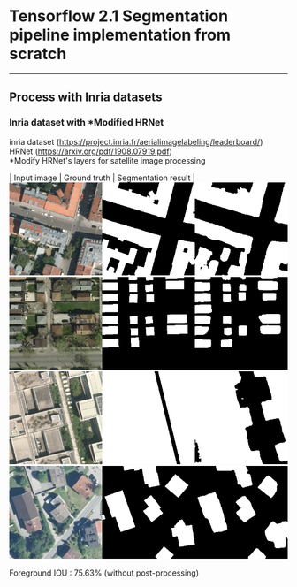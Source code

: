 # Tensorflow 2.1 Segmentation pipeline implementation from scratch


---   

## Process with Inria datasets
### Inria dataset with *Modified HRNet  
inria dataset (https://project.inria.fr/aerialimagelabeling/leaderboard/)  
HRNet (https://arxiv.org/pdf/1908.07919.pdf)  
*Modify HRNet's layers for satellite image processing
  
| Input image | Ground truth | Segmentation result |  
![inria hrnet result 1](./outputs/inria_subject4/chicago4_97.png)  
![inria hrnet result 2](./outputs/inria_subject4/chicago4_153.png)  
![inria hrnet result 3](./outputs/inria_subject4/chicago4_114.png)  
![inria hrnet result 3](./outputs/inria_subject4/chicago4_248.png)  

Foreground IOU : 75.63% (without post-processing)
